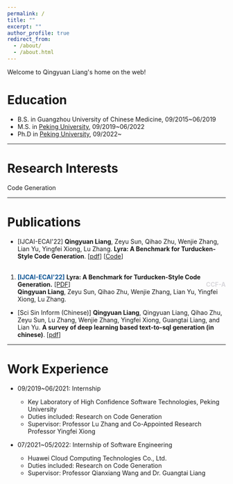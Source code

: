 ```yaml
---
permalink: /
title: ""
excerpt: ""
author_profile: true
redirect_from: 
  - /about/
  - /about.html
---
```


Welcome to Qingyuan Liang's home on the web!

# Education
* B.S. in Guangzhou University of Chinese Medicine, 09/2015~06/2019
* M.S. in [Peking University](http://english.pku.edu.cn/), 09/2019~06/2022
* Ph.D in [Peking University](http://english.pku.edu.cn/), 09/2022~

-----

# Research Interests

Code Generation

-----

# Publications

- [IJCAI-ECAI'22] **Qingyuan Liang**, Zeyu Sun, Qihao Zhu, Wenjie Zhang, Lian Yu, Yingfei Xiong, Lu Zhang. **Lyra: A Benchmark for Turducken-Style Code Generation**. [[pdf](https://arxiv.org/abs/2108.12144)] [[Code](https://github.com/LIANGQINGYUAN/Lyra)]

<ol>
<br/>

<li>
    <strong style="color:#0b5394">[IJCAI-ECAI'22]</strong> <b>Lyra: A Benchmark for Turducken-Style Code Generation.</b>  <a href="(https://arxiv.org/abs/2108.12144">[PDF]</a> <strong style="color:#D9D8DC;float:right">CCF-A</strong>
    <br/>
    <b>Qingyuan Liang</b>, Zeyu Sun, Qihao Zhu, Wenjie Zhang, Lian Yu, Yingfei Xiong, Lu Zhang.
    <br/>
</li>

</ol>

- [Sci Sin Inform (Chinese)] **Qingyuan Liang**, Qingyuan Liang, Qihao Zhu, Zeyu Sun, Lu Zhang, Wenjie Zhang, Yingfei Xiong, Guangtai Liang, and Lian Yu. **A survey of deep learning based text-to-sql generation (in chinese)**.  [[pdf](https://doi.org/10.1360/SSI-2021-0316)]

-----

# Work Experience

* 09/2019~06/2021: Internship
  * Key Laboratory of High Confidence Software Technologies, Peking University
  * Duties included: Research on Code Generation
  * Supervisor: Professor Lu Zhang and Co-Appointed Research Professor Yingfei Xiong

* 07/2021~05/2022: Internship of Software Engineering
  * Huawei Cloud Computing Technologies Co., Ltd.
  * Duties included: Research on Code Generation
  * Supervisor: Professor Qianxiang Wang and Dr. Guangtai Liang

